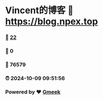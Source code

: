 # Vincent的博客 :link: https://blog.npex.top 
### :page_facing_up: [22](https://blog.npex.top/tag.html) 
### :speech_balloon: 0 
### :hibiscus: 76579 
### :alarm_clock: 2024-10-09 09:51:56 
### Powered by :heart: [Gmeek](https://github.com/Meekdai/Gmeek)
